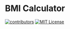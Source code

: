 # BMI Calculator
 
 [![contributors][contributors-shield]][contributors-url]
 [![MIT License][license-shield]][license-url]

<!-- 
 ![GitHub contributors](https://img.shields.io/github/contributors/FatalError98/BMI-Calculator?style=for-the-badge) -->
<!-- ![GitHub](https://img.shields.io/github/license/FatalError98/BMI-Calculator?style=for-the-badge) -->

<!-- MARKDOWN LINKS & IMAGES -->
<!-- https://www.markdownguide.org/basic-syntax/#reference-style-links -->

[contributors-shield]: https://img.shields.io/github/contributors/FatalError98/BMI-Calculator?style=for-the-badge
[contributors-url]: https://github.com/FatalError98/BMI-Calculator/graphs/contributors
[license-shield]: https://img.shields.io/github/license/FatalError98/BMI-Calculator?style=for-the-badge
[license-url]: https://github.com/FatalError98/BMI-Calculator/blob/main/LICENSE.md